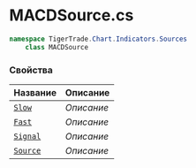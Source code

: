 
# MACDSource.cs
```csharp
namespace TigerTrade.Chart.Indicators.Sources  
    class MACDSource
```

### Свойства
| Название | Описание |
| --- | --- |
| [`Slow`](./Свойства/Slow.md) | *Описание* |
| [`Fast`](./Свойства/Fast.md) | *Описание* |
| [`Signal`](./Свойства/Signal.md) | *Описание* |
| [`Source`](./Свойства/Source.md) | *Описание* |
